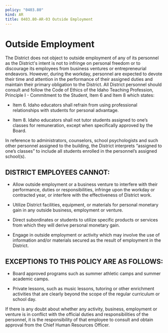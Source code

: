 ```yaml
---
policy: "0403.80"
kind: AR
title: 0403.80-AR-03 Outside Employment
---
```


# Outside Employment

The District does not object to outside employment of any of its personnel as the District's intent is not to infringe on personal freedom or to discourage its employees from business ventures or entrepreneurial endeavors. However, during the workday, personnel are expected to devote their time and attention in the performance of their assigned duties and maintain their primary obligation to the District.  All District personnel should consult and follow the Code of Ethics of the Idaho Teaching Profession, Principle I - Commitment to the Student, Item 6 and Item 8 which states:

- Item 6. Idaho educators shall refrain from using professional relationships with students for personal advantage.

- Item 8. Idaho educators shall not tutor students assigned to one’s classes for remuneration, except when specifically approved by the Board.

In reference to administrators, counselors, school psychologists and such other personnel assigned to the building, the District interprets “assigned to one’s classes” to include all students enrolled in the personnel’s assigned school(s).

## DISTRICT EMPLOYEES CANNOT:

- Allow outside employment or a business venture to interfere with their performance, duties or responsibilities, infringe upon the workday or contracted year, or interfere with the effectiveness of District work.

- Utilize District facilities, equipment, or materials for personal monetary gain in any outside business, employment or venture.

- Direct subordinates or students to utilize specific products or services from which they will derive personal monetary gain.

- Engage in outside employment or activity which may involve the use of information and/or materials secured as the result of employment in the District.

## EXCEPTIONS TO THIS POLICY ARE AS FOLLOWS:

- Board approved programs such as summer athletic camps and summer academic camps.

- Private lessons, such as music lessons, tutoring or other enrichment activities that are clearly beyond the scope of the regular curriculum or school day.

If there is any doubt about whether any activity, business, employment or venture is in conflict with the official duties and responsibilities of the personnel, it is the responsibility of that employee to consult and obtain approval from the Chief Human Resources Officer.

